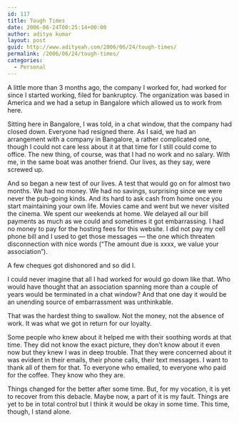 ```yaml
---
id: 117
title: Tough Times
date: 2006-06-24T00:25:14+00:00
author: aditya kumar
layout: post
guid: http://www.adityeah.com/2006/06/24/tough-times/
permalink: /2006/06/24/tough-times/
categories:
  - Personal
---
```

A little more than 3 months ago, the company I worked for, had worked for since I started working, filed for bankruptcy. The organization was based in America and we had a setup in Bangalore which allowed us to work from here.  
  
Sitting here in Bangalore, I was told, in a chat window, that the company had closed down. Everyone had resigned there. As I said, we had an arrangement with a company in Bangalore, a rather complicated one, though I could not care less about it at that time for I still could come to office. The new thing, of course, was that I had no work and no salary. With me, in the same boat was another friend. Our lives, as they say, were screwed up.  
  
And so began a new test of our lives. A test that would go on for almost two months. We had no money. We had no savings, surprising since we were never the pub-going kinds. And its hard to ask cash from home once you start maintaining your own life. Movies came and went but we never visited the cinema. We spent our weekends at home. We delayed all our bill payments as much as we could and sometimes it got embarrassing. I had no money to pay for the hosting fees for this website. I did not pay my cell phone bill and I used to get those messages &#8212; the one which threaten disconnection with nice words (&#8220;The amount due is xxxx, we value your association&#8221;).  
  
A few cheques got dishonored and so did I.  
  
I could never imagine that all I had worked for would go down like that. Who would have thought that an association spanning more than a couple of years would be terminated in a chat window? And that one day it would be an unending source of embarrassment was unthinkable.  
  
That was the hardest thing to swallow. Not the money, not the absence of work. It was what we got in return for our loyalty.  
  
Some people who knew about it helped me with their soothing words at that time. They did not know the exact picture, they don&#8217;t know about it even now but they knew I was in deep trouble. That they were concerned about it was evident in their emails, their phone calls, their text messages. I want to thank all of them for that. To everyone who emailed, to everyone who paid for the coffee. They know who they are.  
  
Things changed for the better after some time. But, for my vocation, it is yet to recover from this debacle. Maybe now, a part of it is my fault. Things are yet to be in total control but I think it would be okay in some time. This time, though, I stand alone.